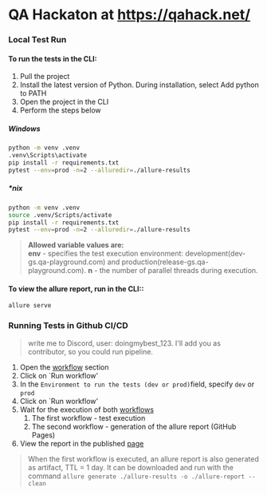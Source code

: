 # QA Hackaton at https://qahack.net/

### Local Test Run
#### To run the tests in the CLI:
1. Pull the project
2. Install the latest version of Python. During installation, select Add python to PATH
3. Open the project in the CLI
4. Perform the steps below
##### Windows
```bash
python -m venv .venv
.venv\Scripts\activate
pip install -r requirements.txt
pytest --env=prod -n=2 --alluredir=./allure-results
```
##### *nix
```bash
python -m venv .venv
source .venv/Scripts/activate
pip install -r requirements.txt
pytest --env=prod -n=2 --alluredir=./allure-results
```
> **Allowed variable values are:**<br>
> **env** - specifies the test execution environment: development(dev-gs.qa-playground.com) and production(release-gs.qa-playground.com).
> **n** - the number of parallel threads during execution.

#### To view the allure report, run in the CLI::
`allure serve`

### Running Tests in Github CI/CD
> write me to Discord, user: doingmybest_123. I'll add you as contributor, so you could run pipeline.

1. Open the  <a target="_blank" href="https://github.com/ils-808/qahack/actions/workflows/allure-report.yml">workflow</a> section
2. Click on `Run workflow'
3. In the `Environment to run the tests (dev or prod)`field, specify `dev` or `prod`
4. Click on `Run workflow'
5. Wait for the execution of both <a target="_blank" href="https://github.com/ils-808/qahack/actionsl">workflows</a>
   1. The first workflow - test execution
   2. The second workflow - generation of the allure report (GitHub Pages)
6. View the report in the published <a target="_blank" href="ils-808.github.io/qahack/">page</a>

> When the first workflow is executed, an allure report is also generated as artifact, TTL = 1 day.
> It can be downloaded and run with the command `allure generate ./allure-results -o ./allure-report --clean`

